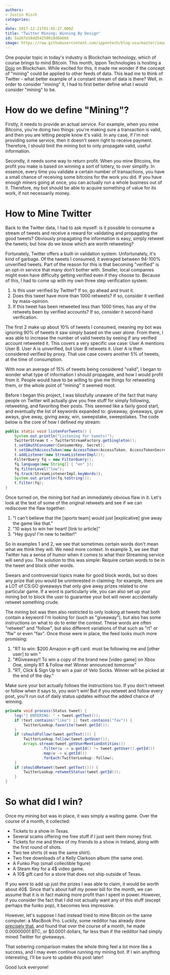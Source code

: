 ```yaml
---
authors:
- Justin Risch
categories:
- 
date: 2017-12-21T01:45:27.000Z
title: "Twitter Mining: Winning By Design"
id: 5a267e58dd54250018d6b666
image: https://raw.githubusercontent.com/ippontech/blog-usa/master/images/2017/11/twittermining.png
---
```


One popular topic in today's industry is Blockchain technology, which of course brings to mind Bitcoin. This month, Ippon Technologies is hosting a [Dojo](http://blog.ippon.tech/first-coding-dojo-for-ippon-usa/) on Blockchain. While excited for this, it made me wonder if the concept of "mining" could be applied to other feeds of data. This lead me to think of Twitter - what better example of a constant stream of data is there? Well, in order to consider "mining" it, I had to first better define what I would consider "mining" to be.

# How do we define "Mining"?
Firstly, it needs to provide an actual service. For example, when you mine Bitcoins, you're doing two things: you're making sure a transaction is valid, and then you are letting people know it's valid. In any case, if I'm not providing some service, then it doesn't seem right to receive payment. Therefore, I should limit the mining bot to only propagate valid, useful information.

Secondly, it needs some way to return profit. When you mine Bitcoins, the profit you make is based on winning a sort of lottery, to over simplify. In essence, every time you validate a certain number of transactions, you have a small chance of receiving some bitcoins for the work you did. If you have enough miners going at once, you can actually run a whole business out of it. Therefore, my bot should be able to acquire something of value for its work, if not necessarily money.

# How to Mine Twitter
Back to the Twitter data, I had to ask myself: is it possible to consume a stream of tweets and receive a reward for validating and propagating the good tweets? Obviously propagating the information is easy, simply retweet the tweets; but how do we know which are worth retweeting?

Fortunately, Twitter offers a built-in validation system. Unfortunately, it's kind of garbage. Of the tweets I consumed, it averaged between 94-100% unverified tweets. Part of the reason for this is that becoming "verified" is an opt-in service that many don't bother with. Smaller, local companies might even have difficulty getting verified even if they choose to. Because of this, I had to come up with my own three step verification system.

1. Is this user verified by Twitter? If so, go ahead and trust it.
2. Does this tweet have more than 1000 retweets? If so, consider it verified by mass-opinion.
3. If this tweet has been retweeted less than 1000 times, has any of the retweets been by verified accounts? If so, consider it second-hand verification.

The first 2 make up about 10% of tweets I consumed, meaning my bot was ignoring 90% of tweets it saw simply based on the user alone. From there, I was able to increase the number of valid tweets by seeing if any verified account retweeted it. This covers a very specific use case: User A mentions User B. User A is unverified, but User B retweets it. User A is then considered verified by proxy. That use case covers another 5% of tweets, at the time of consumption.

With now an average of 15% of tweets being considered "valid", I began to wonder what type of information I should propagate, and how I would profit from it. People would have to be willing to give me things for retweeting them, or the whole point of "mining" it seemed moot.

Before I began this project, I was blissfully unaware of the fact that many people on Twitter will actually give you free stuff for simply following, retweeting, and favoriting their posts. This seemed like a fairly good start, and eventually the list of keywords expanded to: giveaway, giveaways, give aways, give away, giving away, win, sweepstake, sweepstakes. The code below is the core of how I defined my stream:

```java
public static void listenForTweets() {
    System.out.println("Listening for tweets!");
    TwitterStream t = TwitterStreamFactory.getSingleton();
    t.setOAuthConsumer(ConsumerKey, Secret);
    t.setOAuthAccessToken(new AccessToken(AccessToken, AccessTokenSecret, userId));
    t.addListener(new StreamListenerImpl());
    FilterQuery fq = new FilterQuery();
    fq.language(new String[] { "en" });
    fq.filterLevel("low");
    fq.track(StreamListenerImpl.keyWords));
    System.out.println(fq.toString());
    t.filter(fq);
}
```

Once turned on, the mining bot had an immediately obvious flaw in it. Let's look at the text of some of the original retweets and see if we can rediscover the flaw together:

1. "I can't believe that the [sports team] would just [explicative] give away the game like that."
2. "10 ways to win her heart! [link to article]"
3. "Hey guys! I'm new to twitter!"

So in examples 1 and 2, we see that sometimes certain words don't mean what we think they will. We need more context. In example 3, we see that Twitter has a sense of humor when it comes to what their Streaming service will send you. The solution to this was simple: Require certain words to be in the tweet and block other words.

Swears and controversial topics make for good block words, but so does any prize that you would be uninterested in claiming: for example, there are a LOT of CS:GO giveaways that only give away prizes related to one particular game. If a word is particularly vile, you can also set up your mining bot to block the user to guarantee your bot will never accidentally retweet something crude.

The mining bot was then also restricted to only looking at tweets that both contain a keyword I'm looking for (such as "giveaway"), but also has some instructions on what to do to enter the contest. These words are often "retweet" and "follow", but also different variations of that such as "rt" or "flw" or even "fav". Once those were in place, the feed looks much more promising:

1. "RT to win: $200 Amazon e-gift card. must be following me and [other user] to win "
2. "#Giveaway!! To win a copy of the brand new [video game] on Xbox One, simply RT & Follow me! Winner announced tomorrow"
3. "RT, Click & Sign Up to win a pair of Velo Socks. Winner will be picked at the end of the day."

Make sure your bot actually follows the instructions too. If you don't retweet or follow when it says to, you won't win! But if you retweet and follow every post, you'll run out of daily status updates without the added chance of winning.

```java
private void process(Status tweet) {
    log("| ENTERING: " + tweet.getText());
    if (text.contains("like") || text.contains("fav")) {
        TwitterLookup.favorite(tweet.getId());
    }
    if (shouldFollow(tweet.getText())) {
        TwitterLookup.follow(tweet.getUser());
        Arrays.stream(tweet.getUserMentionEntities())
                .filter(u -> u.getId() != tweet.getUser().getId())
                .map(u -> u.getId())
                .forEach(TwitterLookup::follow);
    }
    if (shouldRetweet(tweet.getText())) {
        TwitterLookup.retweetStatus(tweet.getId());
    }
}
```

# So what did I win?
Once my mining bot was in place, it was simply a waiting game. Over the course of a month, it collected:
- Tickets to a show in Texas.
- Several scams offering me free stuff if I just sent them money first.
- Tickets for me and three of my friends to a show in Ireland, along with the first round of shots.
- Two tee shirts (it was the same shirt).
- Two free downloads of a Kelly Clarkson album (the same one).
- A Funko Pop (small collectible figure)
- A Steam Key for a 4$ video game.
- A 10$ gift card for a store that does not ship outside of Texas.

If you were to add up just the prizes I was able to claim, it would be worth about 40$. Since that's about half my power bill for the month, we can assume that it is in fact making more profit than I spent in power. However, if you consider the fact that I did not actually want any of this stuff (except perhaps the funko pop), it becomes less impressive.

However, let's suppose I had instead tried to mine Bitcoin on the same computer: a MacBook Pro. Luckily, some redditor has already done [precisely that](https://www.reddit.com/r/Bitcoin/comments/6cf1wn/i_mined_bitcoin_for_33_straight_hours_with_my/), and found that over the course of a month, he made 0.00000001 BTC, or $0.0001 dollars, far less than if the redditor had simply mined Twitter for giveaways.

That sobering comparison makes the whole thing feel a lot more like a success, and I may even continue running my mining bot. If I win anything interesting, I'll be sure to update this post later!

Good luck everyone!
